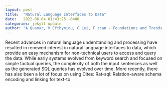 ```yaml
---
layout: post
title:  "Natural Language Interfaces to Data"
date:   2022-06-04 01:43:25 -0400
categories: jekyll update
author: "A Quamar, V Efthymiou, C Lei, F zcan - Foundations and Trends in Databases, 2022"
---
```

Recent advances in natural language understanding and processing have resulted in renewed interest in natural language interfaces to data, which provide an easy mechanism for non-technical users to access and query the data. While early systems evolved from keyword search and focused on simple factual queries, the complexity of both the input sentences as well as the generated SQL queries has evolved over time. More recently, there has also been a lot of focus on using  Cites: Rat-sql: Relation-aware schema encoding and linking for text-to
